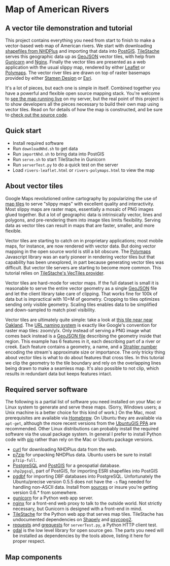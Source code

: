 <h1>Map of American Rivers</h1>
<h2>A vector tile demonstration and tutorial</h2>

This project contains everything you need from start to finish to make a vector-based web map of American rivers.
We start with downloading [shapefiles from NHDPlus](http://www.horizon-systems.com/nhdplus/) and
importing that data into [PostGIS](http://postgis.refractions.net/).
[TileStache](http://tilestache.org/) serves this geographic data up as
[GeoJSON](http://www.geojson.org/) vector tiles,
with help from [Gunicorn](http://gunicorn.org/) and [Nginx](http://nginx.org/). Finally the
vector tiles are presented as a web application with the usual slippy map, rendered by either
[Leaflet](http://leafletjs.com/) or [Polymaps](http://polymaps.org/). The vector river tiles are
drawn on top of raster basemaps provided by either [Stamen Design](http://maps.stamen.com/) or
[Esri](http://www.esri.com/data/basemaps).


It's a lot of pieces, but each one is simple in itself. Combined together
you have a powerful and flexible open source mapping stack. You're welcome to
[see the map running live]() on my server,
but the real point of this project is to show developers
all the pieces necessary to build their own map using vector tiles. Read on for details of how the map
is constructed, and be sure to [check out the source code]().

<h2>Quick start</h2>

* Install required software
* Run `downloadNhd.sh` to get data
* Run `importNhd.sh` to bring data into PostGIS
* Run `serve.sh` to start TileStache in Gunicorn
* Run `serverTest.py` to do a quick test on the server
* Load `rivers-leaflet.html` or `rivers-polymaps.html` to view the map

<h2>About vector tiles</h2>

Google Maps revolutioned online cartography by popularizing the use of
[map tiles](http://www.maptiler.org/google-maps-coordinates-tile-bounds-projection/) to serve
"slippy maps" with excellent quality and interactivity. Most slippy maps are raster maps, essentially
a mosaïc of PNG images glued together. But a lot of geographic data is intrinsically vector, lines
and polygons, and pre-rendering them into image tiles limits flexibility. Serving data as vector tiles
can result in maps that are faster, smaller, and more flexible.

Vector tiles are starting to catch on in proprietary applications; most mobile maps, for instance, are
now rendered with vector data. But doing vector mapping in the open source world is still a bit obscure.
The [Polymaps](http://polymaps.org/) Javascript library was an early pioneer in rendering vector tiles
but that capability has been unexplored, in part because generating vector tiles was difficult. But
vector tile servers are starting to become more common. This tutorial relies on
[TileStache's VecTiles provider](http://tilestache.org/doc/TileStache.Goodies.VecTiles.html).

Vector tiles are hard-mode for vector maps. If the full dataset is small it
is reasonable to serve the entire vector geometry as a single [GeoJSON](http://www.geojson.org/) file
and let the client library take care of clipping. That works fine for 100k of data but is impractical
with 10+M of geometry. Cropping to tiles optimizes sending only visible geometry. Scaling tiles enables
data to be simplified and down-sampled to match pixel visibility.

Vector tiles are ultimately quite simple: take a look at [this tile near near Oakland](http://127.0.0.1:8000/riverst/13/1316/3169.json). The [URL naming system](http://www.maptiler.org/google-maps-coordinates-tile-bounds-projection/) is exactly like Google's convention
for raster map tiles: zoom/y/x. Only instead of serving a PNG image what comes back instead is a
[GeoJSON file](http://www.geojson.org/) describing the geometry inside that region. This example has
6 features in it, each describing part of a river or creek. Each feature contains a geometry, a name,
and a [Strahler number](http://en.wikipedia.org/wiki/Strahler_Stream_Order) encoding the stream's
approximate size or importance. The only tricky thing about vector tiles is what to do about features that
cross tiles. In this tutorial we clip the geometry to the tile boundary and rely on the overlapping lines
being drawn to make a seamless map. It's also possible to not clip, which results in redundant data but
keeps features intact.

<h2>Required server software</h2>

The following is a partial list of software you need installed on your Mac or Linux system to generate
and serve these maps. (Sorry, Windows users; a Unix machine is a better choice for this kind of work.) On the Mac,
most prerequisites are available via [Homebrew](http://mxcl.github.io/homebrew/). On Ubuntu they are
available via `apt-get`, although the more recent versions from the [UbuntuGIS PPA](https://wiki.ubuntu.com/UbuntuGIS) are  recommended. Other Linux distributions can probably install the required software via the usual package system.
In general I prefer to install Python code with [pip](http://www.pip-installer.org/en/latest/) rather
than rely on the Mac or Ubuntu package versions.

* [curl](http://curl.haxx.se/) for downloading NHDPlus data from the web.
* [p7zip](http://p7zip.sourceforge.net/) for unpacking NHDPlus data. Ubuntu users be sure to install `p7zip-full`.
* [PostgreSQL](http://www.postgresql.org/) and [PostGIS](http://postgis.refractions.net/) for a geospatial database.
* `shp2pgsql`, part of PostGIS, for importing ESRI shapefiles into PostGIS
* [pgdbf](https://github.com/kstrauser/pgdbf) for importing DBF databases into PostgreSQL. Unfortunately the Ubuntu/precise
version 0.5.5 does not have the `-s` flag needed for handling non-ASCII data. Install from
[sources](http://sourceforge.net/projects/pgdbf/files/pgdbf/) or insure you're
getting version 0.6.* from somewhere.
* [gunicorn](http://gunicorn.org/) for a Python web app server.
* [nginx](http://nginx.org/) for a front-end web proxy to talk to the outside world. Not strictly necessary,
but Gunicorn is designed with a front-end in mind.
* [TileStache](http://tilestache.org/) for the Python web app that serves map tiles. TileStache has
undocumented dependencies on [Shapely](https://pypi.python.org/pypi/Shapely) and
[psycopg2](http://initd.org/psycopg/).
* [requests](http://docs.python-requests.org/en/latest/) and [grequests](https://github.com/kennethreitz/grequests) for `serverTest.py`, a Python HTTP client test.
* [gdal](http://www.gdal.org/) is the low level library for open source geo. The parts you need will be installed
as dependencies by the tools above, listing it here for proper respect.


<h2>Map components</h2>

